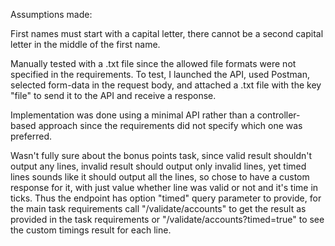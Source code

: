 Assumptions made:

First names must start with a capital letter, there cannot be a second capital letter in the middle of the first name.

Manually tested with a .txt file since the allowed file formats were not specified in the requirements. To test, I launched the API, used Postman, selected form-data in the request body, and attached a .txt file with the key "file" to send it to the API and receive a response.

Implementation was done using a minimal API rather than a controller-based approach since the requirements did not specify which one was preferred.

Wasn't fully sure about the bonus points task, since valid result shouldn't output any lines, invalid result should output only invalid lines, yet timed lines sounds like it should output all the lines, so chose to have a custom response for it, with just value whether line was valid or not and it's time in ticks. Thus the endpoint has option "timed" query parameter to provide, for the main task requirements call "/validate/accounts" to get the result as provided in the task requirements or "/validate/accounts?timed=true" to see the custom timings result for each line.
